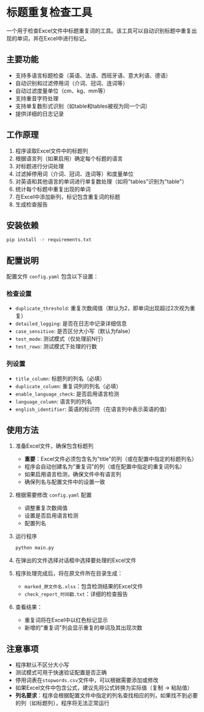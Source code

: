 # 标题重复检查工具

一个用于检查Excel文件中标题重复词的工具。该工具可以自动识别标题中重复出现的单词，并在Excel中进行标记。

## 主要功能

- 支持多语言标题检查（英语、法语、西班牙语、意大利语、德语）
- 自动识别和过滤停用词（介词、冠词、连词等）
- 自动过滤度量单位（cm、kg、mm等）
- 支持重音字符处理
- 支持单复数形式识别（如table和tables被视为同一个词）
- 提供详细的日志记录

## 工作原理

1. 程序读取Excel文件中的标题列
2. 根据语言列（如果启用）确定每个标题的语言
3. 对标题进行分词处理
4. 过滤掉停用词（介词、冠词、连词等）和度量单位
5. 对英语和其他语言的单词进行单复数处理（如将"tables"识别为"table"）
6. 统计每个标题中重复出现的单词
7. 在Excel中添加新列，标记包含重复词的标题
8. 生成检查报告

## 安装依赖

```bash
pip install -r requirements.txt
```

## 配置说明

配置文件 `config.yaml` 包含以下设置：

### 检查设置
- `duplicate_threshold`: 重复次数阈值（默认为2，即单词出现超过2次视为重复）
- `detailed_logging`: 是否在日志中记录详细信息
- `case_sensitive`: 是否区分大小写（默认为false）
- `test_mode`: 测试模式（仅处理前N行）
- `test_rows`: 测试模式下处理的行数

### 列设置
- `title_column`: 标题列的列名（必填）
- `duplicate_column`: 重复词列的列名（必填）
- `enable_language_check`: 是否启用语言检测
- `language_column`: 语言列的列名
- `english_identifier`: 英语的标识符（在语言列中表示英语的值）

## 使用方法

1. 准备Excel文件，确保包含标题列
   - **重要**：Excel文件必须包含名为"title"的列（或在配置中指定的标题列名）
   - 程序会自动创建名为"重复词"的列（或在配置中指定的重复词列名）
   - 如果启用语言检测，确保文件中有语言列
   - 确保列名与配置文件中的设置一致

2. 根据需要修改 `config.yaml` 配置
   - 调整重复次数阈值
   - 设置是否启用语言检测
   - 配置列名

3. 运行程序
   ```bash
   python main.py
   ```

4. 在弹出的文件选择对话框中选择要处理的Excel文件

5. 程序处理完成后，将在原文件所在目录生成：
   - `marked_原文件名.xlsx`：包含检测结果的Excel文件
   - `check_report_时间戳.txt`：详细的检查报告

6. 查看结果：
   - 重复词将在Excel中以红色标记显示
   - 新增的"重复词"列会显示重复的单词及其出现次数

## 注意事项

- 程序默认不区分大小写
- 测试模式可用于快速验证配置是否正确
- 停用词表在`stopwords.csv`文件中，可以根据需要添加或修改
- 如果Excel文件中包含公式，建议先将公式转换为实际值（复制 -> 粘贴值）
- **列名要求**：程序会根据配置文件中指定的列名查找相应的列，如果找不到必要的列（如标题列），程序将无法正常运行 
